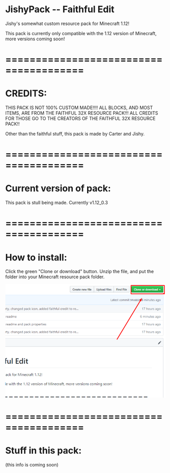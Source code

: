 # JishyPack -- Faithful Edit
Jishy's somewhat custom resource pack for Minecraft 1.12!

This pack is currently only compatible with the 1.12 version of Minecraft, more versions coming soon!

# =======================================

# CREDITS:
THIS PACK IS NOT 100% CUSTOM MADE!!!!
ALL BLOCKS, AND MOST ITEMS, ARE FROM THE FAITHFUL 32X RESOURCE PACK!!! ALL CREDITS FOR THOSE GO TO THE CREATORS OF THE FAITHFUL 32X RESOURCE PACK!!

Other than the faithful stuff, this pack is made by Carter and Jishy.

# =======================================

# Current version of pack:

This pack is stull being made. Currently v1.12_0.3

# =======================================

# How to install:

Click the green "Clone or download" button. Unzip the file, and put the folder into your Minecraft resource pack folder.

![CloneOrDownload](/readmeimages/CloneOrDownload.png)

# =======================================

# Stuff in this pack:

(this info is coming soon)
